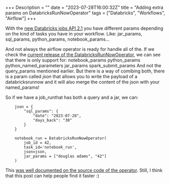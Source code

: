 +++
Description = ""
date = "2023-07-28T16:00:32Z"
title = "Adding extra params on DatabricksRunNowOperator"
tags = ["Databricks", "Workflows", "Airflow"]
+++

With the [new Databricks jobs API 2.1](https://docs.databricks.com/api/workspace/jobs/runnow) you have different params depending on the kind of tasks you have in your workflow. Like: jar_params, sql_params, python_params, notebook_params... 

And not always the airflow operator is ready for handle all of the. If we check the [current release of the DatabricksRunNowOperator](https://airflow.apache.org/docs/apache-airflow-providers-databricks/stable/operators/run_now.html), we can see that there is only support for:
notebook_params
python_params
python_named_parameters
jar_params
spark_submit_params
And not the query_params mentioned earlier. But there is a way of comibing both, there is a param called _json_ that allows you to write the payload of a databricksrunnow and it will also merge the content of the json with your named_params!

So if we have a job_runthat has both a query and a jar, we can:
```
    json = {
        "sql_params": {
            "date": "2023-07-28",
            "days_back": "30"
        }
    }

    notebook_run = DatabricksRunNowOperator(
        job_id = 42,
		task_id='notebook_run',
 		json=json,
        jar_params = ["douglas adams", "42"]
	)

```

This [was well documented on the source code of the operator](https://github.com/apache/airflow/blob/main/airflow/providers/databricks/operators/databricks.py#L437). Still, I think that this post can help people find it faster :) 